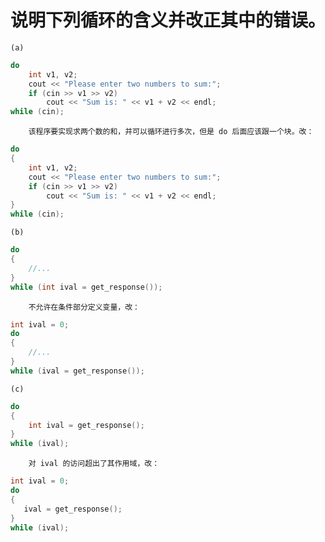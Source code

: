 # 说明下列循环的含义并改正其中的错误。
    (a) 
```cpp
do
    int v1, v2;
    cout << "Please enter two numbers to sum:";
    if (cin >> v1 >> v2)
        cout << "Sum is: " << v1 + v2 << endl;
while (cin);
```        
        该程序要实现求两个数的和，并可以循环进行多次，但是 do 后面应该跟一个块。改：
```cpp
do
{
    int v1, v2;
    cout << "Please enter two numbers to sum:";
    if (cin >> v1 >> v2)
        cout << "Sum is: " << v1 + v2 << endl;
}
while (cin);
```
    (b)
```cpp
do
{
    //...
}
while (int ival = get_response());
```
        不允许在条件部分定义变量，改：
```cpp
int ival = 0;
do
{
    //...
}
while (ival = get_response());
```
    (c)
```cpp
do
{
    int ival = get_response();
}
while (ival);
```
        对 ival 的访问超出了其作用域，改：
```cpp
int ival = 0;
do
{
   ival = get_response();
}
while (ival);
```
